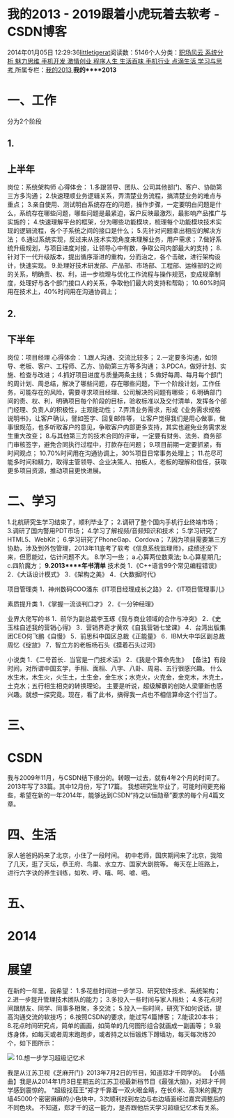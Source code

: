 
# 我的2013 - 2019跟着小虎玩着去软考 - CSDN博客

2014年01月05日 12:29:36[littletigerat](https://me.csdn.net/littletigerat)阅读数：5146个人分类：[职场风云																](https://blog.csdn.net/littletigerat/article/category/774453)[系统分析																](https://blog.csdn.net/littletigerat/article/category/626213)[魅力思维																](https://blog.csdn.net/littletigerat/article/category/710212)[手机开发																](https://blog.csdn.net/littletigerat/article/category/649495)[激情创业																](https://blog.csdn.net/littletigerat/article/category/646203)[程序人生																](https://blog.csdn.net/littletigerat/article/category/779495)[生活百味																](https://blog.csdn.net/littletigerat/article/category/647937)[手机行业																](https://blog.csdn.net/littletigerat/article/category/710210)[点滴生活																](https://blog.csdn.net/littletigerat/article/category/666611)[学习与思考																](https://blog.csdn.net/littletigerat/article/category/646894)[
							](https://blog.csdn.net/littletigerat/article/category/666611)
[
																					](https://blog.csdn.net/littletigerat/article/category/710210)所属专栏：[我的2013](https://blog.csdn.net/column/details/my2013.html)[
							](https://blog.csdn.net/littletigerat/article/category/710210)
[
																	](https://blog.csdn.net/littletigerat/article/category/647937)
[
				](https://blog.csdn.net/littletigerat/article/category/779495)
[
			](https://blog.csdn.net/littletigerat/article/category/779495)
[
		](https://blog.csdn.net/littletigerat/article/category/646203)
[
	](https://blog.csdn.net/littletigerat/article/category/649495)
[
	](https://blog.csdn.net/littletigerat/article/category/710212)
**我的****2013**

# 一、工作
分为2个阶段

## 1.
## 上半年
岗位：系统架构师
心得体会：
1.多跟领导、团队、公司其他部门、客户、协助第三方多沟通；
2.快速理顺业务逻辑关系，弄清楚业务流程，搞清楚业务的难点与重点；
3.亲自使用、测试明白系统存在的问题，操作步骤，一定要明白问题是什么，系统存在哪些问题，哪些问题是最紧迫，客户反映最激烈，最影响产品推广与实施的；
4.快速理解平台的框架，分为哪些功能模块，梳理每个功能模块技术实现的逻辑流程，各个子系统之间的接口是什么；
5.先针对问题拿出相应的解决方法；
6.通过系统实现，反过来从技术实现角度来理解业务，用户需求；
7.做好系统升级规划，与项目进度对接，让领导心中有数，争取公司内部最大的支持；
8.针对下一代升级版本，提出循序渐进的重构，分而治之，各个击破，进行架构设计，快速实现。
9.处理好技术研发部、产品部、市场部、工程部、运维部的之间的关系，明确责、权、利，进一步梳理与优化工作流程与操作规范，变成规章制度，处理好与各个部门接口人的关系，争取他们最大的支持和帮助；
10.60%时间用在技术上，40%时间用在沟通协调上；

## 2.
## 下半年
岗位：项目经理
心得体会：
1.跟人沟通、交流比较多；
2.一定要多沟通，如领导、老板、客户、工程师、乙方、协助第三方等多沟通；
3.PDCA，做好计划、实施、检查与改进；
4.抓好项目进度与质量两条主线；
5.做好每周、每月每个部门的周计划、周总结，解决了哪些问题，存在哪些问题，下一个阶段计划，工作任务，可能存在的风险，需要寻求项目经理、公司解决的问题有哪些；
6.明确部门间的责、权、利，明确项目每个阶段的目标，验收标准以及交付清单，发挥各个部门经理、负责人的积极性，主观能动性；
7.弄清业务需求，形成《业务需求规格说明书》，让客户确认，譬如签字、回复邮件等，
让客户觉得我们是用心做事，做事很规范，也多听取客户的意见，争取客户内部更多支持，其实也避免业务需求发生重大改变；
8.与其他第三方的技术合同的评审，一定要有财务、法务、商务部门审核签字，避免合同执行过程中，打款存在问题；
9.项目前期一定要抓紧，有时间观点；
10.70%时间用在沟通协调上，30%项目日常事务处理上；
11.花尽可能多时间和精力，取得主管领导、企业决策人、拍板人，老板的理解和信任，获取更多项目资源，推动项目更快进展。

# 二、学习
1.北航研究生学习结束了，顺利毕业了；
2.调研了整个国内手机行业终端市场；
3.调研了国内警用PDT市场；
4.学习了解视频/音频知识和技术；
5.学习研究了HTML5、WebKit；
6.学习研究了PhoneGap、Cordova；
7.因为项目需要第三方协助，涉及到外包管理，2013年11底考了软考《信息系统监理师》，成绩还没下来，但愿能过，估计问题不大。
8.学习一些；
a.心算两位数乘法;
b.心算星期几;
c.四阶魔方；
**9.2013****年书清单**
技术类
1．《C++语言99个常见编程错误》
2．《大话设计模式》
3．《架构之美》
4．《大数据时代》

项目管理类
1．神州数码COO潘东《IT项目经理成长之路》
2．《IT项目管理事儿》

素质提升类
1．《掌握一流谈判口才》
2．《一分钟经理》

业界大佬写的书
1．前华为副总裁李玉琢《我与商业领域的合作与冲突》
2．《史玉柱自述我的营销心得》
3．营销界奇才黄欢《自我营销七堂课》
4．台湾出版集团CEO何飞鹏《自慢》
5．前思科中国区总裁《正能量》
6．IBM大中华区副总裁周忆《绽放》
7．智立方的老板杨石头《摸着石头过河》

小说类
1．《二号首长．当官是一门技术活》
2．《我是个算命先生》
【备注】有段时间，对所谓中国玄学，手相、面相、八字、八卦、周易、五行很感兴趣。
什么水生木，木生火，火生土，土生金，金生水；水克火，火克金，金克木，木克土，土克水；五行相生相克的转换理论。
主要是听说，超级解霸的创始人梁肇新也感兴趣。就想一探究竟。现在，看了此书，搞得我一点也不相信算命这个行当了。

# 三、
# CSDN
我与2009年11月，与CSDN结下缘分的。转眼一过去，就有4年2个月的时间了。
2013年写了33篇。其中12月份，写了17篇。
我想研究生毕业了，可能时间更充裕些，希望在新的一年2014年，能够达到CSDN“持之以恒勋章”要求的每个月4篇文章。

# 四、生活
家人爸爸妈妈来了北京，小住了一段时间。
初中老师，国庆期间来了北京，我陪了几天，逛了天坛，恭王府、鸟巢、水立方、国家大剧院等。
每天在上班路上，进行六字诀的养生训练，如吹、呼、嘻、呵、嘘、呬。

# 五、
# 2014
# 展望
在新的一年里，我希望：
1.多花些时间进一步学习、研究软件技术、系统架构；
2.进一步提升管理技术团队的能力；
3.多投入一些时间与家人相处；
4.多花点时间跟朋友、同学、同事多相聚，多交流；
5.投入一些时间，研究下如何说话，提高沟通交流的软技巧；
6.按照CSDN的要求，能过写4篇博客；
7.能读20本书；
8.花点时间研究点，简单的画画，如简单的几何图形组合就画成一副画等；
9.锻炼身体，如每天或者周末跑跑步，或者持之以恒锻炼下蹲墙功，每天每次练20个，如下图所示：

![](https://img-blog.csdn.net/20140105122750531?watermark/2/text/aHR0cDovL2Jsb2cuY3Nkbi5uZXQvbGl0dGxldGlnZXJhdA==/font/5a6L5L2T/fontsize/400/fill/I0JBQkFCMA==/dissolve/70/gravity/Center)
10.想一步学习超级记忆术

我是从江苏卫视《芝麻开门》2013年7月2日的节目，知道郑才千同学的。
【小插曲】我是从2014年1月3日星期五的江苏卫视最新档节目《最强大脑》，对郑才千同学感到震惊的。
“超级找茬王”郑才千靠着一双火眼金睛，在长6米、高3米的魔方墙45000个密密麻麻的小色块中，3次顺利找到左边与右边墙面经过嘉宾调整后的不同色块。
不知道，郑才千的这一能力，是否跟他后天学习超级记忆术有关系。

[
](https://blog.csdn.net/littletigerat/article/category/710212)
[
  ](https://blog.csdn.net/littletigerat/article/category/626213)